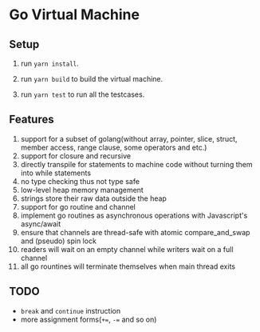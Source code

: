 # Go Virtual Machine

## Setup

1. run `yarn install`.

2. run `yarn build` to build the virtual machine.

3. run `yarn test` to run all the testcases.

## Features

1. support for a subset of golang(without array, pointer, slice, struct, member access, range clause, some operators and etc.)
2. support for closure and recursive
3. directly transpile for statements to machine code without turning them into while statements
4. no type checking thus not type safe
5. low-level heap memory management
6. strings store their raw data outside the heap
7. support for go routine and channel
8. implement go routines as asynchronous operations with Javascript's async/await
9. ensure that channels are thread-safe with atomic compare_and_swap and (pseudo) spin lock
10. readers will wait on an empty channel while writers wait on a full channel
11. all go rountines will terminate themselves when main thread exits

## TODO

- `break` and `continue` instruction
- more assignment forms(`+=`, `-=` and so on)
